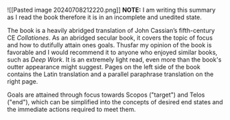 ![[Pasted image 20240708212220.png]]
**NOTE:** I am writing this summary as I read the book therefore it is in an incomplete and unedited state.

The book is a heavily abridged translation of John Cassian’s fifth-century CE *Collationes*. As an abridged secular book, it covers the topic of focus and how to dutifully attain ones goals. Thusfar my opinion of the book is favorable and I would recommend it to anyone who enjoyed similar books, such as *Deep Work*. It is an extremely light read, even more than the book's outter appearance might suggest. Pages on the left side of the book contains the Latin translation and a parallel paraphrase translation on the right page.

Goals are attained through focus towards Scopos ("target") and Telos ("end"), which can be simplified into the concepts of desired end states and the immediate actions required to meet them.